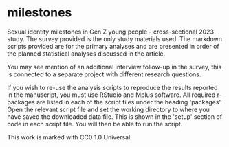 # milestones
Sexual identity milestones in Gen Z young people - cross-sectional 2023 study. The survey provided is the only study materials used. The markdown scripts provided are for the primary analyses and are presented in order of the planned statistical analyses discussed in the article.

You may see mention of an additional interview follow-up in the survey, this is connected to a separate project with different research questions.

If you wish to re-use the analysis scripts to reproduce the results reported in the manuscript, you must use RStudio and Mplus software. All required r-packages are listed in each of the script files under the heading 'packages'. Open the relevant script file and set the working directory to where you have saved the downloaded data file. This is shown in the 'setup' section of code in each script file. You will then be able to run the script.

This work is marked with CC0 1.0 Universal.
